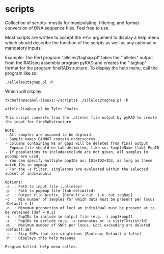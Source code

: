 # scripts
Collection of scripts- mostly for manipulating, filtering, and format-conversion of DNA sequence files. Feel free to use. 

Most scripts are written to accept the <-h> argument to display a help menu which should describe the function of the scripts as well as any optional or mandatory inputs. 

Example: 
The Perl program "alleles2taghap.pl" takes the ".alleles" output from the RADseq assembly program pyRAD and creates the ".taghap" format for the program fineRADstructure. To display the help menu, call the program like so: 

    ./alleles2taghap.pl -h

Which will display: 

    tkchafin@acamel-linux1:~/scripts$ ./alleles2taghap.pl -h

    alleles2taghap.pl by Tyler Chafin

    This script converts from the .alleles file output by pyRAD to create the input for fineRADstructure

    NOTE: 
	- All samples are assumed to be diploid.
	- Sample names CANNOT contain underscores.
	- Columns containing Ns or gaps will be deleted from final output
	- Popmap file should be tab-delimited, like so: SampleName [tab] PopID
	- If populations to include/exclude are not given, all samples in popmap are used.
	- You can specify multiple popIDs as: ID1+ID2+ID3, as long as these match IDs in popmap
	- For the -s filter, singletons are evaluated within the selected subset of individuals

    Options:
	-a	: Path to input file (.alleles)
	-p	: Path to popmap file (tab-delimited)
	-o	: Output file prefix. [Default = out, i.e. out.taghap]
	-c	: Min number of samples for which data must be present per locus [Default = 1]
	-n	: Minumum proportion of loci an individual must be present at to be retained [def = 0.2]
	-i	: PopIDs to include in output file (e.g. -i pop1+pop4)
	-x	: PopIDs to exclude (e.g. -x catenatus or -x sistrTX+sistrIN)
	-m	: Maximum number of SNPs per locus. Loci exceeding are deleted [default:10]
	-s	: Skip SNPs that are singletons [Boolean; Default = false]
	-h	: Displays this help message

    Program killed: Help menu called.

